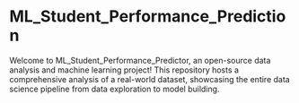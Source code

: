 # ML_Student_Performance_Prediction
Welcome to ML_Student_Performance_Predictor, an open-source data analysis and machine learning project! This repository hosts a comprehensive analysis of a real-world dataset, showcasing the entire data science pipeline from data exploration to model building.
